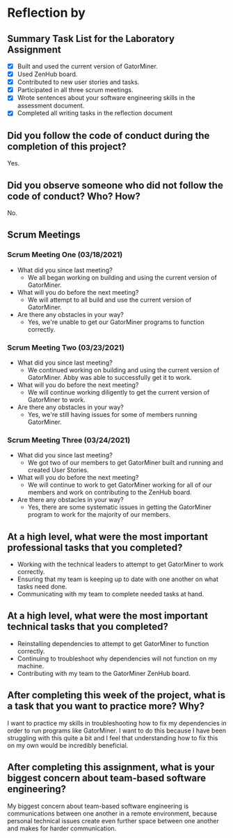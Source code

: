 # Reflection by

## Summary Task List for the Laboratory Assignment

- [X] Built and used the current version of GatorMiner.
- [X] Used ZenHub board.
- [X] Contributed to new user stories and tasks.
- [X] Participated in all three scrum meetings.
- [X] Wrote sentences about your software engineering skills in the assessment document.
- [X] Completed all writing tasks in the reflection document

## Did you follow the code of conduct during the completion of this project?

Yes.

## Did you observe someone who did not follow the code of conduct? Who? How?

No.

## Scrum Meetings

### Scrum Meeting One (03/18/2021)

- What did you since last meeting?
  - We all began working on building and using the current version of GatorMiner.
- What will you do before the next meeting?
  - We will attempt to all build and use the current version of GatorMiner.
- Are there any obstacles in your way?
  - Yes, we're unable to get our GatorMiner programs to function correctly.

### Scrum Meeting Two (03/23/2021)

- What did you since last meeting?
  - We continued working on building and using the current version of GatorMiner. Abby was able to successfully get it to work.
- What will you do before the next meeting?
  - We will continue working diligently to get the current version of GatorMiner to work.
- Are there any obstacles in your way?
  - Yes, we're still having issues for some of members running GatorMiner.

### Scrum Meeting Three (03/24/2021)

- What did you since last meeting?
  - We got two of our members to get GatorMiner built and running and created User Stories.
- What will you do before the next meeting?
  - We will continue to work to get GatorMiner working for all of our members and work on contributing to the ZenHub board.
- Are there any obstacles in your way?
  - Yes, there are some systematic issues in getting the GatorMiner program to work for the majority of our members.

## At a high level, what were the most important professional tasks that you completed?

- Working with the technical leaders to attempt to get GatorMiner to work correctly.
- Ensuring that my team is keeping up to date with one another on what tasks need done.
- Communicating with my team to complete needed tasks at hand.

## At a high level, what were the most important technical tasks that you completed?

- Reinstalling dependencies to attempt to get GatorMiner to function correctly.
- Continuing to troubleshoot why dependencies will not function on my machine.
- Contributing with my team to the GatorMiner ZenHub board.

## After completing this week of the project, what is a task that you want to practice more? Why?

I want to practice my skills in troubleshooting how to fix my dependencies in order to run programs like GatorMiner. I want to do this because I have been struggling with this quite a bit and I feel that understanding how to fix this on my own would be incredibly beneficial.

## After completing this assignment, what is your biggest concern about team-based software engineering?

My biggest concern about team-based software engineering is communications between one another in a remote environment, because personal technical issues create even further space between one another and makes for harder communication.
